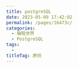 ```yaml
---
title: postgreSQL
date: 2023-05-09 17:42:02
permalink: /pages/16473c/
categories:
  - 编程世界
  - PostgreSQL
tags:
  - 
titleTag: 原创
---
```

